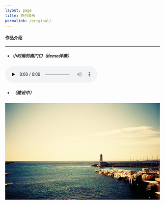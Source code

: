 ```yaml
---
layout: page
title: 原创音乐
permalink: /original/
---
```


#### 作品介绍

---  
* ##### 小时候的南门口（demo伴奏）  
<audio id="audio" controls="" preload="none"><source id="mp3" src="/assets/audio/nanmen.mp3">     

* ##### （建设中）

![example](/assets/images/original/example.jpg)
